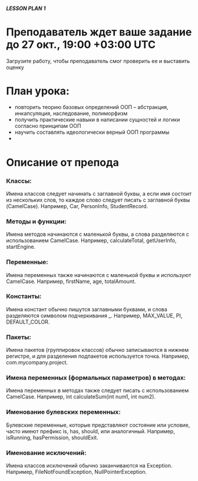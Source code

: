 ##### LESSON PLAN 1

# Преподаватель ждет ваше задание до 27 окт., 19:00 +03:00 UTC
Загрузите работу, чтобы преподаватель смог проверить ее и выставить оценку

# План урока:

- повторить теорию базовых определений ООП – абстракция, инкапсуляция, наследование, полиморфизм
- получить практические навыки в написании сущностей и логики согласно принципам ООП
- научить составлять идеологически верный ООП программы
- 
# Описание от препода

### Классы: 
Имена классов следует начинать с заглавной буквы, а если имя состоит из нескольких слов, то каждое слово следует
писать с заглавной буквы (CamelCase). Например, Car, PersonInfo, StudentRecord.

### Методы и функции: 
Имена методов начинаются с маленькой буквы, а слова разделяются с использованием CamelCase. Например,
calculateTotal, getUserInfo, startEngine.

### Переменные: 
Имена переменных также начинаются с маленькой буквы и используют CamelCase. Например, firstName, age,
totalAmount.

### Константы: 
Имена констант обычно пишутся заглавными буквами, и слова разделяются символом подчеркивания _. Например,
MAX_VALUE, PI, DEFAULT_COLOR.

### Пакеты: 
Имена пакетов (группировок классов) обычно записываются в нижнем регистре, и для разделения подпакетов
используется точка. Например, com.mycompany.project.

### Имена переменных (формальных параметров) в методах: 
Имена переменных в методах также следует писать с использованием
CamelCase. Например, int calculateSum(int num1, int num2).

### Именование булевских переменных: 
Булевские переменные, которые представляют состояние или условие, часто имеют префикс
is, has, should, или аналогичный. Например, isRunning, hasPermission, shouldExit.

### Именование исключений: 
Имена классов исключений обычно заканчиваются на Exception. Например, FileNotFoundException,
NullPointerException.
